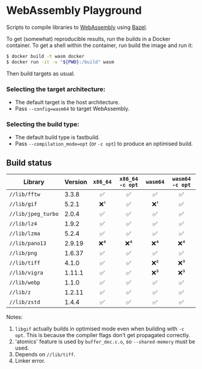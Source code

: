 # WebAssembly Playground

Scripts to compile libraries to [WebAssembly] using [Bazel].

To get (somewhat) reproducible results, run the builds in a Docker container.
To get a shell within the container, run build the image and run it:

```sh
$ docker build -t wasm docker
$ docker run -it -v "${PWD}:/build" wasm
```

Then build targets as usual.

### Selecting the target architecture:

- The default target is the host architecture.
- Pass `--config=wasm64` to target WebAssembly.

### Selecting the build type:
- The default build type is fastbuild.
- Pass `--compilation_mode=opt` (or `-c opt`) to produce an optimised build.

## Build status

| Library            | Version | `x86_64` | `x86_64 -c opt` | `wasm64` | `wasm64 -c opt` |
|--------------------|---------|:--------:|:---------------:|:--------:|:---------------:|
| `//lib/fftw`       | 3.3.8   | ✅       | ✅              | ✅       | ✅              |
| `//lib/gif`        | 5.2.1   | ❌¹      | ✅              | ❌¹      | ✅              |
| `//lib/jpeg_turbo` | 2.0.4   | ✅       | ✅              | ✅       | ✅              |
| `//lib/lz4`        | 1.9.2   | ✅       | ✅              | ✅       | ✅              |
| `//lib/lzma`       | 5.2.4   | ✅       | ✅              | ✅       | ✅              |
| `//lib/pano13`     | 2.9.19  | ❌⁴      | ❌⁴             | ❌⁴      | ❌⁴             |
| `//lib/png`        | 1.6.37  | ✅       | ✅              | ✅       | ✅              |
| `//lib/tiff`       | 4.1.0   | ✅       | ✅              | ❌²      | ❌³             |
| `//lib/vigra`      | 1.11.1  | ✅       | ✅              | ❌³      | ❌³             |
| `//lib/webp`       | 1.1.0   | ✅       | ✅              | ✅       | ✅              |
| `//lib/z`          | 1.2.11  | ✅       | ✅              | ✅       | ✅              |
| `//lib/zstd`       | 1.4.4   | ✅       | ✅              | ✅       | ✅              |

Notes:

1. `libgif` actually builds in optimised mode even when building with `-c opt`.
   This is because the compiler flags don't get propagated correctly.
2. 'atomics' feature is used by `buffer_dec.c.o`, so `--shared-memory` must be
   used.
3. Depends on `//lib/tiff`.
4. Linker error.

[Bazel]: https://bazel.build
[WebAssembly]: https://webassembly.org
